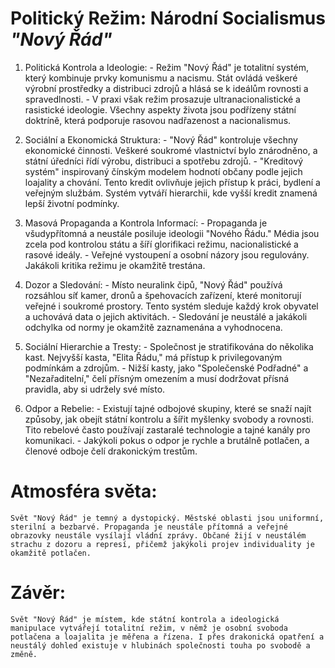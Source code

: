 # Politický Režim: Národní Socialismus *"Nový Řád"*
 1. Politická Kontrola a Ideologie:
		- Režim "Nový Řád" je totalitní systém, který kombinuje prvky komunismu a nacismu. Stát ovládá veškeré výrobní prostředky a distribuci zdrojů a hlásá se k ideálům rovnosti a spravedlnosti.
		- V praxi však režim prosazuje ultranacionalistické a rasistické ideologie. Všechny aspekty života jsou podřízeny státní doktríně, která podporuje rasovou nadřazenost a nacionalismus.

1. Sociální a Ekonomická Struktura:
	   - "Nový Řád" kontroluje všechny ekonomické činnosti. Veškeré soukromé vlastnictví bylo znárodněno, a státní úředníci řídí výrobu, distribuci a spotřebu zdrojů.
	   - "Kreditový systém" inspirovaný čínským modelem hodnotí občany podle jejich loajality a chování. Tento kredit ovlivňuje jejich přístup k práci, bydlení a veřejným službám. Systém vytváří hierarchii, kde vyšší kredit znamená lepší životní podmínky.

2. Masová Propaganda a Kontrola Informací:
	   - Propaganda je všudypřítomná a neustále posiluje ideologii "Nového Řádu." Média jsou zcela pod kontrolou státu a šíří glorifikaci režimu, nacionalistické a rasové ideály.
	   - Veřejné vystoupení a osobní názory jsou regulovány. Jakákoli kritika režimu je okamžitě trestána.

3. Dozor a Sledování:
	   - Místo neuralink čipů, "Nový Řád" používá rozsáhlou síť kamer, dronů a špehovacích zařízení, které monitorují veřejné i soukromé prostory. Tento systém sleduje každý krok obyvatel a uchovává data o jejich aktivitách.
	   - Sledování je neustálé a jakákoli odchylka od normy je okamžitě zaznamenána a vyhodnocena.

4. Sociální Hierarchie a Tresty:
	   - Společnost je stratifikována do několika kast. Nejvyšší kasta, "Elita Řádu," má přístup k privilegovaným podmínkám a zdrojům.
	   - Nižší kasty, jako "Společenské Podřadné" a "Nezařaditelní," čelí přísným omezením a musí dodržovat přísná pravidla, aby si udržely své místo.

5. Odpor a Rebelie:
	   - Existují tajné odbojové skupiny, které se snaží najít způsoby, jak obejít státní kontrolu a šířit myšlenky svobody a rovnosti. Tito rebelové často používají zastaralé technologie a tajné kanály pro komunikaci.
	   - Jakýkoli pokus o odpor je rychle a brutálně potlačen, a členové odboje čelí drakonickým trestům.

# Atmosféra světa:
	Svět "Nový Řád" je temný a dystopický. Městské oblasti jsou uniformní, sterilní a bezbarvé. Propaganda je neustále přítomná a veřejné obrazovky neustále vysílají vládní zprávy. Občané žijí v neustálém strachu z dozoru a represí, přičemž jakýkoli projev individuality je okamžitě potlačen.

# Závěr:
	Svět "Nový Řád" je místem, kde státní kontrola a ideologická manipulace vytvářejí totalitní režim, v němž je osobní svoboda potlačena a loajalita je měřena a řízena. I přes drakonická opatření a neustálý dohled existuje v hlubinách společnosti touha po svobodě a změně.